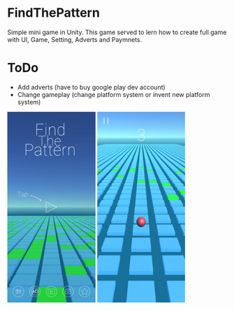 # FindThePattern
Simple mini game in Unity. This game served to lern how to create full game with UI, Game, Setting, Adverts and Paymnets. 

# ToDo 
- Add adverts (have to buy google play dev account)
- Change gameplay (change platform system or invent new platform system)

<img src="f1.jpg" width="40%" height="auto" />  <img src="f2.jpg" width="40%" height="auto" />
